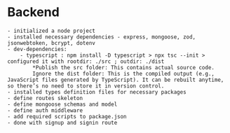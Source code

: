 
# Backend 
    - initialized a node project
    - installed necessary dependencies - express, mongoose, zod, jsonwebtoken, bcrypt, dotenv
    - dev-dependencies: 
        - typescript : npm install -D typescript > npx tsc --init > configured it with rootdir: ./src ; outdir: ./dist
            *Publish the src folder: This contains actual source code.
            Ignore the dist folder: This is the compiled output (e.g., JavaScript files generated by TypeScript). It can be rebuilt anytime, so there’s no need to store it in version control.
    - installed types definition files for necessary packages
    - define routes skeleton
    - define mongoose schemas and model
    - define auth middleware
    - add required scripts to package.json
    - done with signup and signin route 


